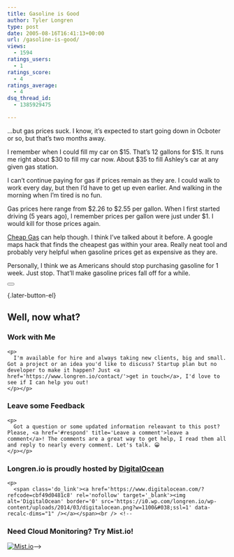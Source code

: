 ```yaml
---
title: Gasoline is Good
author: Tyler Longren
type: post
date: 2005-08-16T16:41:13+00:00
url: /gasoline-is-good/
views:
  - 1594
ratings_users:
  - 1
ratings_score:
  - 4
ratings_average:
  - 4
dsq_thread_id:
  - 1385929475

---
```

&#8230;but gas prices suck. I know, it&#8217;s expected to start going down in Ocboter or so, but that&#8217;s two months away.

I remember when I could fill my car on $15. That&#8217;s 12 gallons for $15. It runs me right about $30 to fill my car now. About $35 to fill Ashley&#8217;s car at any given gas station.

I can&#8217;t continue paying for gas if prices remain as they are. I could walk to work every day, but then I&#8217;d have to get up even earlier. And walking in the morning when I&#8217;m tired is no fun.

Gas prices here range from $2.26 to $2.55 per gallon. When I first started driving (5 years ago), I remember prices per gallon were just under $1. I would kill for those prices again.

[Cheap Gas][1] can help though. I think I&#8217;ve talked about it before. A google maps hack that finds the cheapest gas within your area. Really neat tool and probably very helpful when gasoline prices get as expensive as they are.

Personally, I think we as Americans should stop purchasing gasoline for 1 week. Just stop. That&#8217;ll make gasoline prices fall off for a while. 

<div class="wpulike wpulike-default " >
  <div class="wp_ulike_general_class wp_ulike_is_not_liked">
    <button type="button"
					aria-label="Like Button"
					data-ulike-id="1969"
					data-ulike-nonce="a85669ad31"
					data-ulike-type="likeThis"
					data-ulike-template="wpulike-default"
					data-ulike-display-likers="0"
					data-ulike-disable-pophover="0"
					class="wp_ulike_btn wp_ulike_put_image wp_likethis_1969"></button><span class="count-box"></span>
  </div>
</div>

[][2]{.later-button-el}

<div class='what-next'>
  <h2>
    Well, now what?
  </h2>
  
  <div class='hire'>
    <h3>
      Work with Me
    </h3>
    
    <p>
      I'm available for hire and always taking new clients, big and small. Got a project or an idea you'd like to discuss? Startup plan but no developer to make it happen? Just <a href='https://www.longren.io/contact/'>get in touch</a>, I'd love to see if I can help you out!
    </p></p>
  </div>
  
  <div class='hire'>
    <h3>
      Leave some Feedback
    </h3>
    
    <p>
      Got a question or some updated information releavant to this post? Please, <a href='#respond' title='Leave a comment'>leave a comment</a>! The comments are a great way to get help, I read them all and reply to nearly every comment. Let's talk. 😀
    </p></p>
  </div>
  
  <div class='now-what-bottom-ad'>
    <h3>
      Longren.io is proudly hosted by <a href='https://www.digitalocean.com/?refcode=cbf49d0481c8'>DigitalOcean</a>
    </h3>
    
    <p>
      <span class='do_link'><a href='https://www.digitalocean.com/?refcode=cbf49d0481c8' rel='nofollow' target='_blank'><img alt='DigitalOcean' border='0' src='https://i0.wp.com/longren.io/wp-content/uploads/2014/03/digitalocean.png?w=1100&#038;ssl=1' data-recalc-dims="1" /></a></span><br /> <!--

<h3>Need Cloud Monitoring? Try Mist.io!</h3>

<span class='do_link'><a href='http://mist.io/?ref=tyler' rel='nofollow' target='_blank'><img alt='Mist.io' border='0' src='https://i0.wp.com/longren.io/wp-content/uploads/2014/04/mistio.jpg?w=1100&#038;ssl=1' data-recalc-dims="1"></a></span>--></div> </div>

 [1]: http://www.ahding.com/cheapgas/
 [2]: #